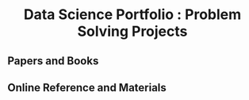 <h1 align='center'>Data Science Portfolio : Problem Solving Projects</h1>




























## Papers and Books




## Online Reference and Materials



